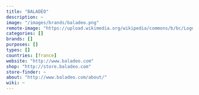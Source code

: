 ```yaml
---
title: "BALADÉO"
description: ~
image: "/images/brands/baladeo.png"
remote-image: "https://upload.wikimedia.org/wikipedia/commons/b/bc/Logo_Baladeo.jpg"
categories: []
brands: []
purposes: []
types: []
countries: [france]
website: "http://www.baladeo.com"
shop: "http://store.baladeo.com"
store-finder: ~
about: "http://www.baladeo.com/about/"
wiki: ~
---
```

